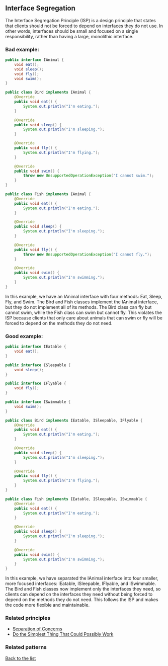 ## Interface Segregation

The Interface Segregation Principle (ISP) is a design principle that states that clients should not be forced to depend on interfaces they do not use. In other words, interfaces should be small and focused on a single responsibility, rather than having a large, monolithic interface.

### Bad example:
```java
public interface IAnimal {
    void eat();
    void sleep();
    void fly();
    void swim();
}

public class Bird implements IAnimal {
    @Override
    public void eat() {
        System.out.println("I'm eating.");
    }

    @Override
    public void sleep() {
        System.out.println("I'm sleeping.");
    }

    @Override
    public void fly() {
        System.out.println("I'm flying.");
    }

    @Override
    public void swim() {
        throw new UnsupportedOperationException("I cannot swim.");
    }
}

public class Fish implements IAnimal {
    @Override
    public void eat() {
        System.out.println("I'm eating.");
    }

    @Override
    public void sleep() {
        System.out.println("I'm sleeping.");
    }

    @Override
    public void fly() {
        throw new UnsupportedOperationException("I cannot fly.");
    }

    @Override
    public void swim() {
        System.out.println("I'm swimming.");
    }
}

```
In this example, we have an IAnimal interface with four methods: Eat, Sleep, Fly, and Swim. The Bird and Fish classes implement the IAnimal interface, but they do not implement all of its methods. The Bird class can fly but cannot swim, while the Fish class can swim but cannot fly. This violates the ISP because clients that only care about animals that can swim or fly will be forced to depend on the methods they do not need.
### Good example:

```java
public interface IEatable {
    void eat();
}

public interface ISleepable {
    void sleep();
}

public interface IFlyable {
    void fly();
}

public interface ISwimmable {
    void swim();
}

public class Bird implements IEatable, ISleepable, IFlyable {
    @Override
    public void eat() {
        System.out.println("I'm eating.");
    }

    @Override
    public void sleep() {
        System.out.println("I'm sleeping.");
    }

    @Override
    public void fly() {
        System.out.println("I'm flying.");
    }
}

public class Fish implements IEatable, ISleepable, ISwimmable {
    @Override
    public void eat() {
        System.out.println("I'm eating.");
    }

    @Override
    public void sleep() {
        System.out.println("I'm sleeping.");
    }

    @Override
    public void swim() {
        System.out.println("I'm swimming.");
    }
}

```
In this example, we have separated the IAnimal interface into four smaller, more focused interfaces: IEatable, ISleepable, IFlyable, and ISwimmable. The Bird and Fish classes now implement only the interfaces they need, so clients can depend on the interfaces they need without being forced to depend on the methods they do not need. This follows the ISP and makes the code more flexible and maintainable.

### Related principles

- [Separation of Concerns](/principles/general/separationofconcerns.md)
- [Do the Simplest Thing That Could Possibly Work](/principles/general/dothesimplestthing.md)

### Related patterns


[Back to the list](./README.md)